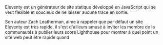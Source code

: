 
Eleventy est un générateur de site statique développé en JavaScript qui se veut flexible et soucieux de ne laisser aucune trace en sortie. 

Son auteur Zach Leatherman, aime à rappeler que par défaut un site Eleventy est très rapide, il s'est d'ailleurs amusé à inviter les membre de la communautés à publier leurs score Lighthouse pour montrer à quel point un site web peut être rapide quand 